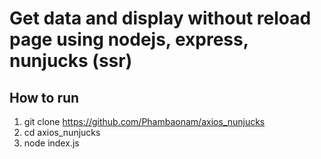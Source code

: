 
# Get data and display  without reload page using nodejs, express, nunjucks (ssr)
## How to run
1. git clone https://github.com/Phambaonam/axios_nunjucks
2. cd axios_nunjucks
3. node index.js

